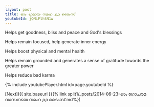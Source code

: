 ```yaml
---
layout: post
title: ഓം ഗ്രമായ നമഹ ൧൧ ടൈംസ്
youtubeId: jQNiPlhSN1w
---
```

 
 
Helps get goodness, bliss and peace and God's blessings
 
Helps remain focused, help generate inner energy 
 
Helps boost physical and mental health 
 
Helps remain grounded and generates a sense of gratitude towards the greater power 
 
Helps reduce bad karma
 
 
 
 


{% include youtubePlayer.html id=page.youtubeId %}
 
[Next]({{ site.baseurl }}{% link  split1/_posts/2014-06-23-ഓം ഗോചരമ വാസനയെ നമഹ ൧൧ ടൈംസ്.md%})
 
